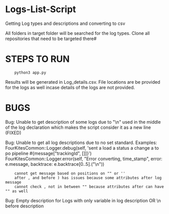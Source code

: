 # Logs-List-Script
Getting Log types and descriptions and converting to csv

All folders in target folder will be searched for the log types. Clone all repositories that need to be targeted there#

# STEPS TO RUN

        python3 app.py

Results will be generated in Log_details.csv. File locations are be provided for the logs as well incase details of the logs are not provided.

# BUGS
Bug: Unable to get description of some logs due to "\n" used in the middle of the log declaration which makes the script consider it as a new line (FIXED)

Bug: Unable to get all log descriptions due to no set standard.
Examples: 
        FourKitesCommon::Logger.debug(self,
                                 'sent a load  a status a change a to po pipeline #{message["trackingId", []]}')
        FourKitesCommon::Logger.error(self, "Error converting, time_stamp", error: e.message, backtrace: e.backtrace[0..5].("\n"))
        
        cannot get message based on positions on "" or ''
        after , and before ) has issues because some attributes after log message
        cannot check , not in between "" because attributes after can have "" as well

Bug: Empty description for Logs with only variable in log description OR \n before description
